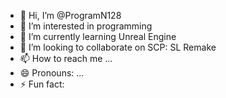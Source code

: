 - 👋 Hi, I’m @ProgramN128
- 👀 I’m interested in programming
- 🌱 I’m currently learning Unreal Engine
- 💞️ I’m looking to collaborate on SCP: SL Remake
- 📫 How to reach me ...
- 😄 Pronouns: ...
- ⚡ Fun fact: 

<!---
ProgramN128/ProgramN128 is a ✨ special ✨ repository because its `README.md` (this file) appears on your GitHub profile.
You can click the Preview link to take a look at your changes.
--->
